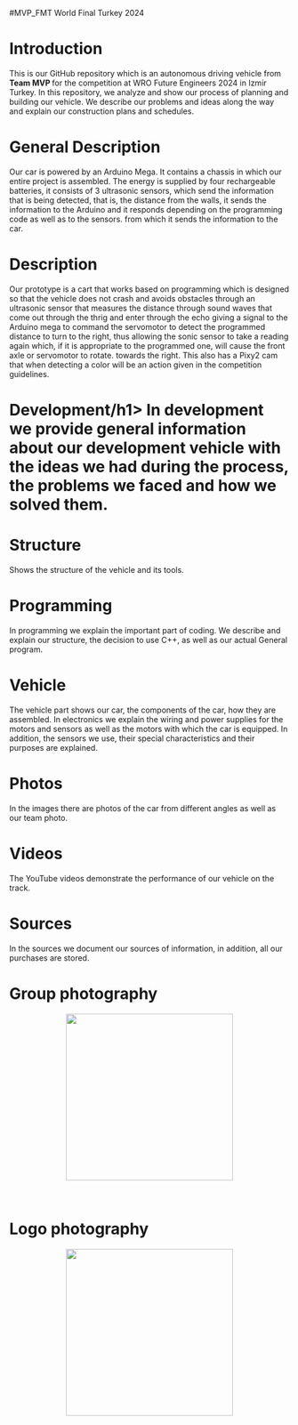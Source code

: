  #MVP_FMT World Final Turkey 2024

<h1>Introduction</h1>
This is our GitHub repository which is an autonomous driving vehicle from <b>Team MVP </b> for the competition at WRO Future Engineers 2024 in Izmir Turkey. In this repository, we analyze and show our process of planning and building our vehicle. We describe our problems and ideas along the way and explain our construction plans and schedules.

<h1>General Description</h1>
Our car is powered by an Arduino Mega. It contains a chassis in which our entire project is assembled. The energy is supplied by four rechargeable batteries, it consists of 3 ultrasonic sensors, which send the information that is being detected, that is, the distance from the walls, it sends the information to the Arduino and it responds depending on the programming code as well as to the sensors. from which it sends the information to the car.

<h1>Description</h1>
Our prototype is a cart that works based on programming which is designed so that the vehicle does not crash and avoids obstacles through an ultrasonic sensor that measures the distance through sound waves that come out through the thrig and enter through the echo giving a signal to the Arduino mega to command the servomotor to detect the programmed distance to turn to the right, thus allowing the sonic sensor to take a reading again which, if it is appropriate to the programmed one, will cause the front axle or servomotor to rotate. towards the right. This also has a Pixy2 cam that when detecting a color will be an action given in the competition guidelines.

<h1>Development/h1>
In development we provide general information about our development vehicle with the ideas we had during the process, the problems we faced and how we solved them.
 
<h1>Structure</h1>
Shows the structure of the vehicle and its tools.
<h1>Programming</h1>
In programming we explain the important part of coding. We describe and explain our structure, the decision to use C++, as well as our actual General program.
<h1>Vehicle </h1>
The vehicle part shows our car, the components of the car, how they are assembled. In electronics we explain the wiring and power supplies for the motors and sensors as well as the motors with which the car is equipped. In addition, the sensors we use, their special characteristics and their purposes are explained.

<h1>Photos</h1>
In the images there are photos of the car from different angles as well as our team photo.

<h1>Videos </h1>
The YouTube videos demonstrate the performance of our vehicle on the track.

<h1>Sources</h1>
In the sources we document our sources of information, in addition, all our purchases are stored.


<br>
<h1>Group photography</h1>
 <p align="center">
  <img src="https://github.com/MVP-16/MVP_FTR/blob/main/Fotos/ftg.jpeg?raw=true alt="Ackermann Steering sketch" width="300" />
</p>

<br>
<h1>Logo photography</h1>
 <p align="center">
  <img src="https://github.com/MVP-16/MVP_FTR/blob/main/Fotos/logo.png?raw=true" width="300" />
</p>

